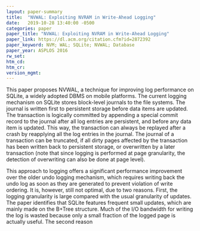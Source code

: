 ```yaml
---
layout: paper-summary
title:  "NVWAL: Exploiting NVRAM in Write-Ahead Logging"
date:   2019-10-28 13:40:00 -0500
categories: paper
paper_title: "NVWAL: Exploiting NVRAM in Write-Ahead Logging"
paper_link: https://dl.acm.org/citation.cfm?id=2872392
paper_keyword: NVM; WAL; SQLite; NVWAL; Database
paper_year: ASPLOS 2016
rw_set: 
htm_cd: 
htm_cr: 
version_mgmt: 
---
```


This paper proposes NVWAL, a technique for improving log performance on SQLite, a widely adopted DBMS on mobile platforms.
The current logging mechanism on SQLite stores block-level journals to the file systems. The journal is written first to 
persistent storage before data items are updated. The transaction is logically committed by appending a special commit record
to the journal after all log entries are persistent, and before any data item is updated. This way, the transaction can always
be replayed after a crash by reapplying all the log entries in the journal. The journal of a transaction can be truncated, 
if all dirty pages affected by the transaction has been written back to persistent storage, or overwritten by a later 
transaction (note that since logging is performed at page granularity, the detection of overwriting can also be done at
page level). 

This approach to logging offers a significant performance improvement over the older undo logging mechanism, which
requires writing back the undo log as soon as they are generated to prevent violation of write ordering. It is, however,
still not optimal, due to two reasons. First, the logging granularity is large compared with the usual granularity of
updates. The paper identifies that SQLite features frequent small updates, which are mainly made on the B+Tree structure.
Much of the I/O bandwidth for writing the log is wasted because only a small fraction of the logged page is actually useful.
The second reason